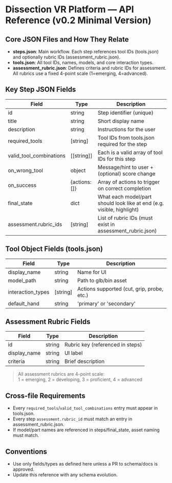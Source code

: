 # Dissection VR Platform — API Reference (v0.2 Minimal Version)

## Core JSON Files and How They Relate

- **steps.json**: Main workflow. Each step references tool IDs (tools.json) and optionally rubric IDs (assessment_rubric.json).
- **tools.json**: All tool IDs, names, models, and core interaction types.
- **assessment_rubric.json**: Defines criteria and rubric IDs for assessment. All rubrics use a fixed 4-point scale (1=emerging, 4=advanced).

## Key Step JSON Fields

| Field                  | Type     | Description                                                        |
|------------------------|----------|--------------------------------------------------------------------|
| id                     | string   | Step identifier (unique)                                           |
| title                  | string   | Short display name                                                 |
| description            | string   | Instructions for the user                                          |
| required_tools         | [string] | Tool IDs from tools.json required for the step                     |
| valid_tool_combinations| [[string]]  | Each is a valid array of tool IDs for this step                    |
| on_wrong_tool          | object   | Message/hint to user + (optional) score change                     |
| on_success             | {actions:[]} | Array of actions to trigger on correct completion                 |
| final_state            | dict     | What each model/part should look like at end (e.g. visible, highlight)|
| assessment.rubric_ids  | [string] | List of rubric IDs (must exist in assessment_rubric.json)          |

## Tool Object Fields (tools.json)

| Field         | Type     | Description                  |
|---------------|----------|------------------------------|
| display_name  | string   | Name for UI                  |
| model_path    | string   | Path to glb/bin asset        |
| interaction_types | [string] | Actions supported (cut, grip, probe, etc.) |
| default_hand  | string   | 'primary' or 'secondary'     |

## Assessment Rubric Fields

| Field         | Type     | Description                  |
|---------------|----------|------------------------------|
| id            | string   | Rubric key (referenced in steps) |
| display_name  | string   | UI label                     |
| criteria      | string   | Brief description            |

> All assessment rubrics are 4-point scale:  
> 1 = emerging, 2 = developing, 3 = proficient, 4 = advanced

## Cross-file Requirements

- Every `required_tools`/`valid_tool_combinations` entry must appear in tools.json.
- Every step `assessment.rubric_id` must match an entry in assessment_rubric.json.
- If model/part names are referenced in steps/final_state, asset naming must match.

## Conventions

- Use only fields/types as defined here unless a PR to schema/docs is approved.
- Update this reference with any schema evolution.
